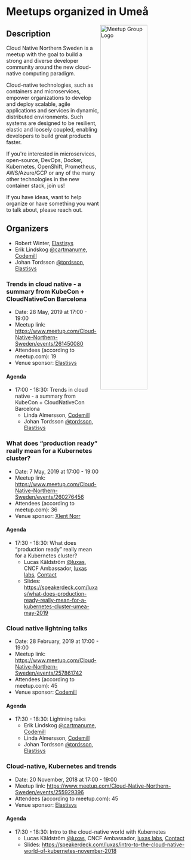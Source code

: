 # Meetups organized in Umeå

<img width="50%" align="right" alt="Meetup Group Logo" src="https://secure.meetupstatic.com/photos/event/1/3/4/5/highres_486424933.jpeg">

## Description

<p>Cloud Native Northern Sweden is a meetup with the goal to build a strong and diverse developer community around the new cloud-native computing paradigm.</p>
<p>Cloud-native technologies, such as containers and microservices, empower organizations to develop and deploy scalable, agile applications and services in dynamic, distributed environments. Such systems are designed to be resilient, elastic and loosely coupled, enabling developers to build great products faster.</p>
<p>If you're interested in microservices, open-source, DevOps, Docker, Kubernetes, OpenShift, Prometheus, AWS/Azure/GCP or any of the many other technologies in the new container stack, join us!</p>
<p>If you have ideas, want to help organize or have something you want to talk about, please reach out.</p>


## Organizers

- Robert Winter, [Elastisys](https://elastisys.com/)
- Erik Lindskog [@cartmanume](https://github.com/cartmanume), [Codemill](https://codemill.se/)
- Johan Tordsson [@tordsson](https://github.com/tordsson), [Elastisys](https://elastisys.com/)

### Trends in cloud native - a summary from KubeCon + CloudNativeCon Barcelona 

- Date: 28 May, 2019 at 17:00 - 19:00
- Meetup link: https://www.meetup.com/Cloud-Native-Northern-Sweden/events/261450080
- Attendees (according to meetup.com): 19
- Venue sponsor: [Elastisys](https://elastisys.com/)

#### Agenda

- 17:00 - 18:30: Trends in cloud native - a summary from KubeCon + CloudNativeCon Barcelona 
  - Linda Almersson, [Codemill](https://codemill.se/)
  - Johan Tordsson [@tordsson](https://github.com/tordsson), [Elastisys](https://elastisys.com/)

### What does “production ready” really mean for a Kubernetes cluster?

- Date: 7 May, 2019 at 17:00 - 19:00
- Meetup link: https://www.meetup.com/Cloud-Native-Northern-Sweden/events/260276456
- Attendees (according to meetup.com): 36
- Venue sponsor: [Xlent Norr](https://www.xlent.se/)

#### Agenda

- 17:30 - 18:30: What does “production ready” really mean for a Kubernetes cluster? 
  - Lucas Käldström [@luxas](https://github.com/luxas), CNCF Ambassador, [luxas labs](https://luxaslabs.com), [Contact](https://www.cncf.io/speaker/luxas)
  - Slides: https://speakerdeck.com/luxas/what-does-production-ready-really-mean-for-a-kubernetes-cluster-umea-may-2019

### Cloud native lightning talks

- Date: 28 February, 2019 at 17:00 - 19:00
- Meetup link: https://www.meetup.com/Cloud-Native-Northern-Sweden/events/257861742
- Attendees (according to meetup.com): 45
- Venue sponsor: [Codemill](https://codemill.se/)

#### Agenda

- 17:30 - 18:30: Lightning talks 
  - Erik Lindskog [@cartmanume](https://github.com/cartmanume), [Codemill](https://codemill.se/)
  - Linda Almersson, [Codemill](https://codemill.se/)
  - Johan Tordsson [@tordsson](https://github.com/tordsson), [Elastisys](https://elastisys.com/)

### Cloud-native, Kubernetes and trends

- Date: 20 November, 2018 at 17:00 - 19:00
- Meetup link: https://www.meetup.com/Cloud-Native-Northern-Sweden/events/255929396
- Attendees (according to meetup.com): 45
- Venue sponsor: [Elastisys](https://elastisys.com/)

#### Agenda

- 17:30 - 18:30: Intro to the cloud-native world with Kubernetes 
  - Lucas Käldström [@luxas](https://github.com/luxas), CNCF Ambassador, [luxas labs](https://luxaslabs.com), [Contact](https://www.cncf.io/speaker/luxas)
  - Slides: https://speakerdeck.com/luxas/intro-to-the-cloud-native-world-of-kubernetes-november-2018
